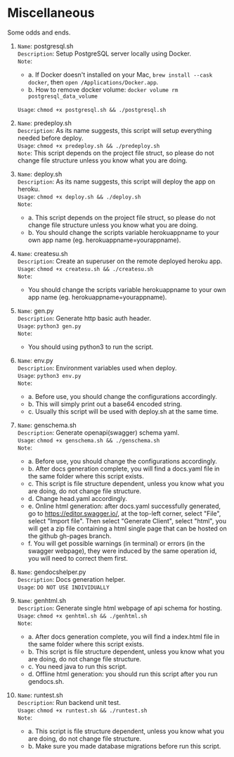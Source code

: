 # Miscellaneous

Some odds and ends.

1. `Name`: postgresql.sh  
   `Description`: Setup PostgreSQL server locally using Docker.  
   `Note`: 
      * a. If Docker doesn't installed on your Mac, `brew install --cask docker`, then `open /Applications/Docker.app`.  
      * b. How to remove docker volume: `docker volume rm postgresql_data_volume`  

   `Usage`: `chmod +x postgresql.sh && ./postgresql.sh`
2. `Name`: predeploy.sh  
   `Description`: As its name suggests, this script will setup everything needed before deploy.  
   `Usage`: `chmod +x predeploy.sh && ./predeploy.sh`  
   `Note`: This script depends on the project file struct, so please do not change file structure unless you know what you are doing.

3. `Name`: deploy.sh  
   `Description`: As its name suggests, this script will deploy the app on heroku.  
   `Usage`: `chmod +x deploy.sh && ./deploy.sh`  
   `Note`:
      * a. This script depends on the project file struct, so please do not change file structure unless you know what you are doing.  
      * b. You should change the scripts variable herokuappname to your own app name (eg. herokuappname=yourappname).    
4. `Name`: createsu.sh    
   `Description`: Create an superuser on the remote deployed heroku app.    
   `Usage`: `chmod +x createsu.sh && ./createsu.sh`    
   `Note`:
      * You should change the scripts variable herokuappname to your own app name (eg. herokuappname=yourappname).
5. `Name`: gen.py    
   `Description`: Generate http basic auth header.    
   `Usage`: `python3 gen.py`    
   `Note`:
      * You should using python3 to run the script.
6. `Name`: env.py    
   `Description`: Environment variables used when deploy.    
   `Usage`: `python3 env.py`    
   `Note`:
      * a. Before use, you should change the configurations accordingly.
      * b. This will simply print out a base64 encoded string.
      * c. Usually this script will be used with deploy.sh at the same time.
7. `Name`: genschema.sh    
   `Description`: Generate openapi(swagger) schema yaml.    
   `Usage`: `chmod +x genschema.sh && ./genschema.sh`    
   `Note`:
      * a. Before use, you should change the configurations accordingly.
      * b. After docs generation complete, you will find a docs.yaml file in the same folder where this script exists.
      * c. This script is file structure dependent, unless you know what you are doing, do not change file structure.
      * d. Change head.yaml accordingly.
      * e. Online html generation: after docs.yaml successfully generated, go to https://editor.swagger.io/, at the top-left corner, select "File", select "Import file". Then select "Generate Client", select "html", you will get a zip file containing a html single page that can be hosted on the github gh-pages branch.
      * f. You will get possible warnings (in terminal) or errors (in the swagger webpage), they were induced by the same operation id, you will need to correct them first.
8. `Name`: gendocshelper.py    
   `Description`: Docs generation helper.    
   `Usage`: `DO NOT USE INDIVIDUALLY`    
9. `Name`: genhtml.sh    
   `Description`: Generate single html webpage of api schema for hosting.    
   `Usage`: `chmod +x genhtml.sh && ./genhtml.sh`    
   `Note`:
      * a. After docs generation complete, you will find a index.html file in the same folder where this script exists.
      * b. This script is file structure dependent, unless you know what you are doing, do not change file structure.
      * c. You need java to run this script.
      * d. Offline html generation: you should run this script after you run gendocs.sh.
10. `Name`: runtest.sh    
   `Description`: Run backend unit test.    
   `Usage`: `chmod +x runtest.sh && ./runtest.sh`    
   `Note`:
      * a. This script is file structure dependent, unless you know what you are doing, do not change file structure.
      * b. Make sure you made database migrations before run this script.
